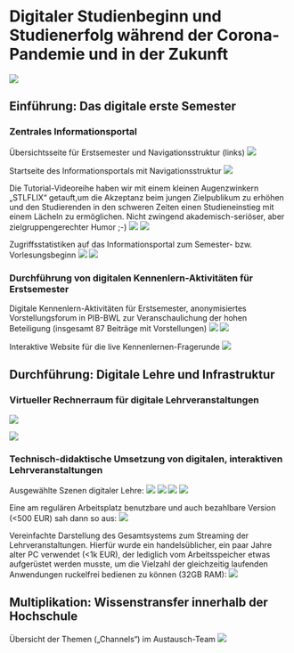 # Digitaler Studienbeginn und Studienerfolg während der Corona-Pandemie und in der Zukunft
![](gfx/stl_horizontal.png)

## Einführung: Das digitale erste Semester
### Zentrales Informationsportal

Übersichtsseite für Erstsemester und Navigationsstruktur (links)
![](gfx/wiki_stl.png)

Startseite des Informationsportals mit Navigationsstruktur
![](gfx/wiki_start.png)

Die Tutorial-Videoreihe haben wir mit einem kleinen Augenzwinkern „STLFLIX“ getauft,um die Akzeptanz beim jungen Zielpublikum zu erhöhen und den Studierenden in den schweren Zeiten einen Studieneinstieg mit einem Lächeln zu ermöglichen. Nicht zwingend akademisch-seriöser, aber zielgruppengerechter Humor ;-)
![](gfx/stlflix.png)
![](gfx/stlflix2.png)

Zugriffsstatistiken auf das Informationsportal zum Semester- bzw. Vorlesungsbeginn
![](gfx/202010_wiki.png)
![](gfx/2021_04_wiki.png)

### Durchführung von digitalen Kennenlern-Aktivitäten für Erstsemester
Digitale Kennenlern-Aktivitäten für Erstsemester, anonymisiertes Vorstellungsforum in PIB-BWL zur Veranschaulichung der hohen Beteiligung (insgesamt 87 Beiträge mit Vorstellungen)
![](gfx/forum_1_x.png)
![](gfx/forum_2_x.png)

Interaktive Website für die live Kennenlernen-Fragerunde
![](gfx/kennenlernen_faq.png)


## Durchführung: Digitale Lehre und Infrastruktur
### Virtueller Rechnerraum für digitale Lehrveranstaltungen
![](gfx/selbststudium_gruppenarbeit.png)

![](gfx/selbststudium_gruppenarbeit2.png)


### Technisch-didaktische Umsetzung von digitalen, interaktiven Lehrveranstaltungen
Ausgewählte Szenen digitaler Lehre:
![](gfx/1-warten-cleaner.png)
![](gfx/2-ppt.png)
![](gfx/3b-dokumente.png)
![](gfx/3-tafel.png)

Eine am regulären Arbeitsplatz benutzbare und auch bezahlbare Version (<500 EUR) sah dann so aus:
![](gfx/schreibtisch-neu.png)

Vereinfachte Darstellung des Gesamtsystems zum Streaming der Lehrveranstaltungen. Hierfür wurde ein handelsüblicher, ein paar Jahre alter PC verwendet (<1k EUR), der lediglich vom Arbeitsspeicher etwas aufgerüstet werden musste, um die Vielzahl der gleichzeitig laufenden Anwendungen
ruckelfrei bedienen zu können (32GB RAM):
![](gfx/schema-setup.png)


## Multiplikation: Wissenstransfer innerhalb der Hochschule
Übersicht der Themen („Channels“) im Austausch-Team
![](gfx/digitalisierungderlehre_msteams.png)
